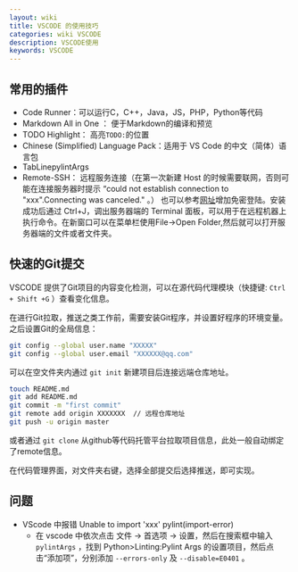 ```yaml
---
layout: wiki
title: VSCODE 的使用技巧
categories: wiki VSCODE
description: VSCODE使用
keywords: VSCODE
---
```


## 常用的插件

+ Code Runner：可以运行C，C++，Java，JS，PHP，Python等代码
+ Markdown All in One ： 便于Markdown的编译和预览
+ TODO Highlight： 高亮`TODO:`的位置
+ Chinese (Simplified) Language Pack：适用于 VS Code 的中文（简体）语言包
+ TabLinepylintArgs
+ Remote-SSH： 远程服务连接（在第一次新建 Host 的时候需要联网，否则可能在连接服务器时提示 “could not establish connection to "xxx".Connecting was canceled." 。） 也可以参考[网址](https://blog.csdn.net/Austin_Yan/article/details/100176024)增加免密登陆。安装成功后通过 Ctrl+J，调出服务器端的 Terminal 面板，可以用于在远程机器上执行命令。在新窗口可以在菜单栏使用File->Open Folder,然后就可以打开服务器端的文件或者文件夹。


## 快速的Git提交

VSCODE 提供了Git项目的内容变化检测，可以在源代码代理模块（快捷键: `Ctrl + Shift +G` ）查看变化信息。

在进行Git拉取，推送之类工作前，需要安装Git程序，并设置好程序的环境变量。之后设置Git的全局信息：
```bash
git config --global user.name "XXXXX" 
git config --global user.email "XXXXXX@qq.com"
```
可以在空文件夹内通过 `git init` 新建项目后连接远端仓库地址。
```bash
touch README.md 
git add README.md 
git commit -m "first commit" 
git remote add origin XXXXXXX  // 远程仓库地址
git push -u origin master
```

或者通过 `git clone` 从github等代码托管平台拉取项目信息，此处一般自动绑定了remote信息。

在代码管理界面，对文件夹右键，选择全部提交后选择推送，即可实现。


## 问题

+ VScode 中报错 Unable to import 'xxx' pylint(import-error) 
  + 在 vscode 中依次点击 文件 -> 首选项 -> 设置，然后在搜索框中输入 `pylintArgs` ，找到 Python>Linting:Pylint Args 的设置项目，然后点击“添加项”，分别添加 `--errors-only` 及 `--disable=E0401` 。